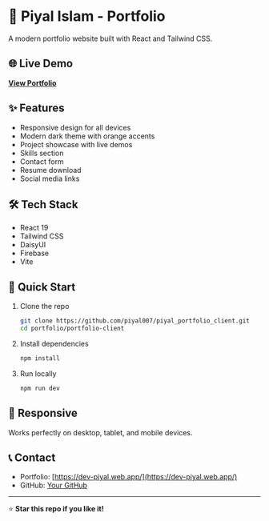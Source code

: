 # 🚀 Piyal Islam - Portfolio

A modern portfolio website built with React and Tailwind CSS.

## 🌐 Live Demo

**[View Portfolio](https://dev-piyal.web.app/)**

## ✨ Features

- Responsive design for all devices
- Modern dark theme with orange accents
- Project showcase with live demos
- Skills section
- Contact form
- Resume download
- Social media links

## 🛠️ Tech Stack

- React 19
- Tailwind CSS
- DaisyUI
- Firebase
- Vite

## 🚀 Quick Start

1. Clone the repo
   ```bash
   git clone https://github.com/piyal007/piyal_portfolio_client.git
   cd portfolio/portfolio-client
   ```

2. Install dependencies
   ```bash
   npm install
   ```

3. Run locally
   ```bash
   npm run dev
   ```

## 📱 Responsive

Works perfectly on desktop, tablet, and mobile devices.

## 📞 Contact

- Portfolio: [https://dev-piyal.web.app/](https://dev-piyal.web.app/)
- GitHub: [Your GitHub](https://github.com/piyal007/piyal_portfolio_client)

---

⭐ **Star this repo if you like it!**

